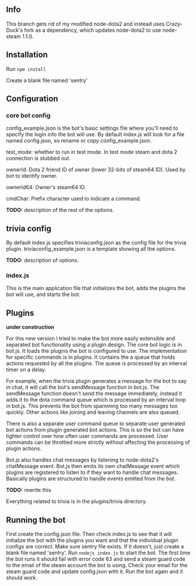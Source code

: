 ## Info

This branch gets rid of my modified node-dota2 and instead uses Crazy-Duck's fork as a dependency, which updates node-dota2 to use node-steam 1.1.0.

## Installation

Run `npm install`

Create a blank file named 'sentry'

## Configuration

### core bot config

config_example.json is the bot's basic settings file where you'll need to specify the login info the bot will use. By default index.js will look for a file named config.json, so rename or copy config_example.json.

test_mode: whether to run in test mode. In test mode steam and dota 2 connection is stubbed out.

ownerId: Dota 2 friend ID of owner (lower 32-bits of steam64 ID). Used by bot to identify owner.

ownerId64: Owner's steam64 ID.

cmdChar: Prefix character used to indicate a command.

**TODO:** description of the rest of the options.

## trivia config

By default index.js specifies triviaconfig.json as the config file for the trivia plugin. triviaconfig_example.json is a template showing all the options.

**TODO:** description of options.

### index.js

This is the main application file that initializes the bot, adds the plugins the bot will use, and starts the bot.

## Plugins

**under construction**

For this new version I tried to make the bot more easily extensible and separated bot functionality using a plugin design.
The core bot logic is in bot.js.
It loads the plugins the bot is configured to use. The implementation for specific commands is in plugins.
It contains the a queue that holds actions requested by all the plugins.
The queue is processed by an interval timer on a delay.

For example, when the trivia plugin generates a message for the bot to say in chat, it will call the bot's sendMessage function in bot.js.
The sendMessage function doesn't send the message immediately, instead it adds it to the dota command queue which is processed by an interval loop in bot.js.
This prevents the bot from spamming too many messages too quickly.
Other actions like joining and leaving channels are also queued.

There is also a separate user command queue to separate user generated bot actions from plugin generated bot actions.
This is so the bot can have tighter control over how often user commands are processed.
User commands can be throttled more strictly without affecting the processing of plugin actions.

Bot.js also handles chat messages by listening to node-dota2's chatMessage event. 
Bot.js then emits its own chatMessage event which plugins are registered to listen to if they want to handle chat messages.
Basically plugins are structured to handle events emitted from the bot.

**TODO:** rewrite this

Everything related to trivia is in the plugins/trivia directory.

## Running the bot

First create the config.json file.
Then check index.js to see that it will initialize the bot with the plugins you want and that the individual plugin configs are correct.
Make sure sentry file exists. If it doesn't, just create a blank file named 'sentry'.
Run `nodejs index.js` to start the bot.
The first time the bot runs it should fail with error code 63 and send a steam guard code to the email of the steam account the bot is using.
Check your email for the steam guard code and update config.json with it.
Run the bot again and it should work.
